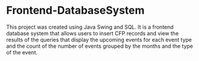 # Frontend-DatabaseSystem

This project was created using Java Swing and SQL.
It is a frontend database system that allows users to insert CFP records and view the results of the queries that display the upcoming events for each event type and the count of the number of events grouped by the months and the type of the event. 
